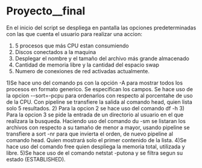 # Proyecto__final



En el inicio del script se despliega en pantalla las opciones predeterminadas con las que cuenta el usuario para realizar una accion:

1) 5 procesos que más CPU estan consumiendo 
2) Discos conectados a la maquina
3) Desplegar el nombre y el tamaño del archivo más grande almacenado
4) Cantidad de memoria libre y la cantidad del espacio swap
5) Numero de conexiones de red activadas actualmente.

1)Se hace uno del comando ps con la opción -A para mostrar todos los procesos en formato generico. Se especifican los campos.
Se hace uso de la opcion --sort=-pcpu para ordenarlos con respecto al porcentahe de uso de la CPU. Con pipeline se transfiere la salida al comando head,
quien lista solo 5 resultados.
2) Para la opcion 2 se hace uso del comando df -h
3) Para la opcion 3 se pide la entrada de un directorio al usuario en el que realizara la busqueda.
Haciendo uso del comando du -sm <directorio> se listaran los archivos con respecto a su tamaño de menor a mayor,
usando pipeline se transfiere a sort -nr para que invierta el orden, de nuevo pipeline al comando head.
Quien mostrará solo el primer contenido de la lista.
4)Se hace uso del comando free quien despliega la memoria total, utilizada y libre.
5)Se hace uso de el comando netstat -putona y se filtra segun su estado (ESTABLISHED).


